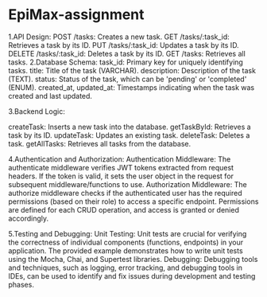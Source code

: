 # EpiMax-assignment
1.API Design:
POST /tasks: Creates a new task.
GET /tasks/:task_id: Retrieves a task by its ID.
PUT /tasks/:task_id: Updates a task by its ID.
DELETE /tasks/:task_id: Deletes a task by its ID.
GET /tasks: Retrieves all tasks.
2.Database Schema:
task_id: Primary key for uniquely identifying tasks.
title: Title of the task (VARCHAR).
description: Description of the task (TEXT).
status: Status of the task, which can be 'pending' or 'completed' (ENUM).
created_at, updated_at: Timestamps indicating when the task was created and last updated.

3.Backend Logic:

createTask: Inserts a new task into the database.
getTaskById: Retrieves a task by its ID.
updateTask: Updates an existing task.
deleteTask: Deletes a task.
getAllTasks: Retrieves all tasks from the database.

4.Authentication and Authorization:
Authentication Middleware: The authenticate middleware verifies JWT tokens extracted from request headers. If the token is valid, it sets the user object in the request for subsequent middleware/functions to use.
Authorization Middleware: The authorize middleware checks if the authenticated user has the required permissions (based on their role) to access a specific endpoint. Permissions are defined for each CRUD operation, and access is granted or denied accordingly.

5.Testing and Debugging:
Unit Testing: Unit tests are crucial for verifying the correctness of individual components (functions, endpoints) in your application. The provided example demonstrates how to write unit tests using the Mocha, Chai, and Supertest libraries.
Debugging: Debugging tools and techniques, such as logging, error tracking, and debugging tools in IDEs, can be used to identify and fix issues during development and testing phases.

